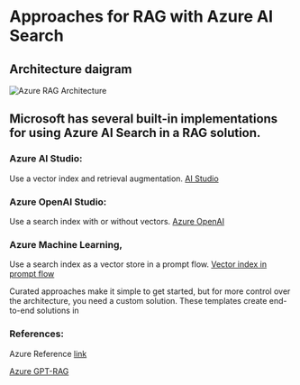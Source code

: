 # Approaches for RAG with Azure AI Search

## Architecture daigram

![Azure RAG Architecture](https://learn.microsoft.com/en-us/azure/search/media/retrieval-augmented-generation-overview/architecture-diagram.png#lightbox)

## Microsoft has several built-in implementations for using Azure AI Search in a RAG solution.

### Azure AI Studio:

Use a vector index and retrieval augmentation. [AI Studio](https://learn.microsoft.com/en-us/azure/ai-studio/concepts/retrieval-augmented-generation)

### Azure OpenAI Studio:

Use a search index with or without vectors. [Azure OpenAI](https://learn.microsoft.com/en-us/azure/ai-services/openai/concepts/use-your-data?tabs=ai-search)

### Azure Machine Learning,

Use a search index as a vector store in a prompt flow. [Vector index in prompt flow](https://learn.microsoft.com/en-us/azure/machine-learning/how-to-create-vector-index?view=azureml-api-2)

Curated approaches make it simple to get started, but for more control over the architecture, you need a custom solution. These templates create end-to-end solutions in

### References:

Azure Reference [link](https://learn.microsoft.com/en-us/azure/search/retrieval-augmented-generation-overview)

[Azure GPT-RAG](https://github.com/Azure/GPT-RAG)
